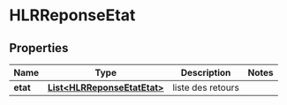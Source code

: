 
# HLRReponseEtat

## Properties
Name | Type | Description | Notes
------------ | ------------- | ------------- | -------------
**etat** | [**List&lt;HLRReponseEtatEtat&gt;**](HLRReponseEtatEtat.md) | liste des retours | 



